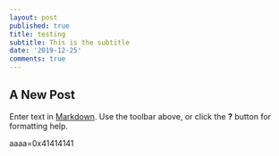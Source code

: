 ```yaml
---
layout: post
published: true
title: testing
subtitle: This is the subtitle
date: '2019-12-25'
comments: true
---
```

## A New Post

Enter text in [Markdown](http://daringfireball.net/projects/markdown/). Use the toolbar above, or click the **?** button for formatting help.

aaaa=0x41414141